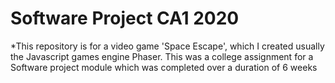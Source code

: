 # Software Project CA1 2020
*This repository is for a video game 'Space Escape', which I created usually the Javascript games engine Phaser. This was a college assignment for a Software project module which was completed over a duration of 6 weeks
